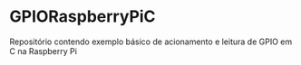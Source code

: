 # GPIORaspberryPiC
Repositório contendo exemplo básico de acionamento e leitura de GPIO em C na Raspberry Pi
